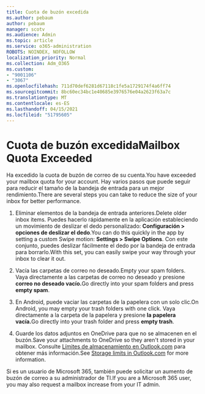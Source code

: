 ```yaml
---
title: Cuota de buzón excedida
ms.author: pebaum
author: pebaum
manager: scotv
ms.audience: Admin
ms.topic: article
ms.service: o365-administration
ROBOTS: NOINDEX, NOFOLLOW
localization_priority: Normal
ms.collection: Adm_O365
ms.custom:
- "9001106"
- "3067"
ms.openlocfilehash: 711d70def6281d67118c1fe5a1729174f4a6ff74
ms.sourcegitcommit: 8bc60ec34bc1e40685e3976576e04a2623f63a7c
ms.translationtype: MT
ms.contentlocale: es-ES
ms.lasthandoff: 04/15/2021
ms.locfileid: "51795605"
---
```

# <a name="mailbox-quota-exceeded"></a><span data-ttu-id="22788-102">Cuota de buzón excedida</span><span class="sxs-lookup"><span data-stu-id="22788-102">Mailbox Quota Exceeded</span></span>

<span data-ttu-id="22788-103">Ha excedido la cuota de buzón de correo de su cuenta.</span><span class="sxs-lookup"><span data-stu-id="22788-103">You have exceeded your mailbox quota for your account.</span></span> <span data-ttu-id="22788-104">Hay varios pasos que puede seguir para reducir el tamaño de la bandeja de entrada para un mejor rendimiento.</span><span class="sxs-lookup"><span data-stu-id="22788-104">There are several steps you can take to reduce the size of your inbox for better performance.</span></span>

1. <span data-ttu-id="22788-105">Eliminar elementos de la bandeja de entrada anteriores.</span><span class="sxs-lookup"><span data-stu-id="22788-105">Delete older inbox items.</span></span> <span data-ttu-id="22788-106">Puedes hacerlo rápidamente en la aplicación estableciendo un movimiento de deslizar el dedo personalizado: **Configuración > opciones de deslizar el dedo**.</span><span class="sxs-lookup"><span data-stu-id="22788-106">You can do this quickly in the app by setting a custom Swipe motion: **Settings > Swipe Options**.</span></span> <span data-ttu-id="22788-107">Con este conjunto, puedes deslizar fácilmente el dedo por la bandeja de entrada para borrarlo.</span><span class="sxs-lookup"><span data-stu-id="22788-107">With this set, you can easily swipe your way through your inbox to clear it out.</span></span>

2. <span data-ttu-id="22788-108">Vacía las carpetas de correo no deseado.</span><span class="sxs-lookup"><span data-stu-id="22788-108">Empty your spam folders.</span></span> <span data-ttu-id="22788-109">Vaya directamente a las carpetas de correo no deseado y presione **correo no deseado vacío.**</span><span class="sxs-lookup"><span data-stu-id="22788-109">Go directly into your spam folders and press **empty spam**.</span></span>

3. <span data-ttu-id="22788-110">En Android, puede vaciar las carpetas de la papelera con un solo clic.</span><span class="sxs-lookup"><span data-stu-id="22788-110">On Android, you may empty your trash folders with one click.</span></span> <span data-ttu-id="22788-111">Vaya directamente a la carpeta de la papelera y presione **la papelera vacía.**</span><span class="sxs-lookup"><span data-stu-id="22788-111">Go directly into your trash folder and press **empty trash**.</span></span> 

4. <span data-ttu-id="22788-112">Guarde los datos adjuntos en OneDrive para que no se almacenen en el buzón.</span><span class="sxs-lookup"><span data-stu-id="22788-112">Save your attachments to OneDrive so they aren't stored in your mailbox.</span></span> <span data-ttu-id="22788-113">Consulte [Límites de almacenamiento en Outlook.com](https://support.office.com/article/storage-limits-in-outlook-com-7ac99134-69e5-4619-ac0b-2d313bba5e9e) para obtener más información.</span><span class="sxs-lookup"><span data-stu-id="22788-113">See [Storage limits in Outlook.com](https://support.office.com/article/storage-limits-in-outlook-com-7ac99134-69e5-4619-ac0b-2d313bba5e9e) for more information.</span></span> 

<span data-ttu-id="22788-114">Si es un usuario de Microsoft 365, también puede solicitar un aumento de buzón de correo a su administrador de TI.</span><span class="sxs-lookup"><span data-stu-id="22788-114">If you are a Microsoft 365 user, you may also request a mailbox increase from your IT admin.</span></span>
